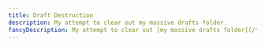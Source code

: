 ```yaml
---
title: Draft Destruction
description: My attempt to clear out my massive drafts folder.
fancyDescription: My attempt to clear out [my massive drafts folder](/the-classics/blog/2024-draft-destruction.md).
---
```

